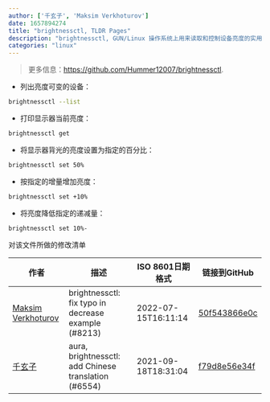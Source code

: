 ```yaml
---
author: ['千玄子', 'Maksim Verkhoturov']
date: 1657894274
title: "brightnessctl, TLDR Pages"
description: "brightnessctl, GUN/Linux 操作系统上用来读取和控制设备亮度的实用工具。"
categories: "linux"
---
```

> 更多信息：<https://github.com/Hummer12007/brightnessctl>.

- 列出亮度可变的设备：

```bash
brightnessctl --list
```

- 打印显示器当前亮度：

```bash
brightnessctl get
```

- 将显示器背光的亮度设置为指定的百分比：

```bash
brightnessctl set 50%
```

- 按指定的增量增加亮度：

```bash
brightnessctl set +10%
```

- 将亮度降低指定的递减量：

```bash
brightnessctl set 10%-
```
对该文件所做的修改清单


作者 | 描述 | ISO 8601日期格式 | 链接到GitHub
------|-----|-----|-----
[Maksim Verkhoturov](mailto:sd32@protonmail.com) | brightnessctl: fix typo in decrease example (#8213) | 2022-07-15T16:11:14 | [50f543866e0c](https://github.com/tldr-pages/tldr/commit/50f543866e0cbe34d70b19cc1eca4cd53a8f8120)
[千玄子](mailto:ownbyzjuyk@gmail.com) | aura, brightnessctl: add Chinese translation (#6554) | 2021-09-18T18:31:04 | [f79d8e56e34f](https://github.com/tldr-pages/tldr/commit/f79d8e56e34f82ff4119e561902040fac6ed4c77)

